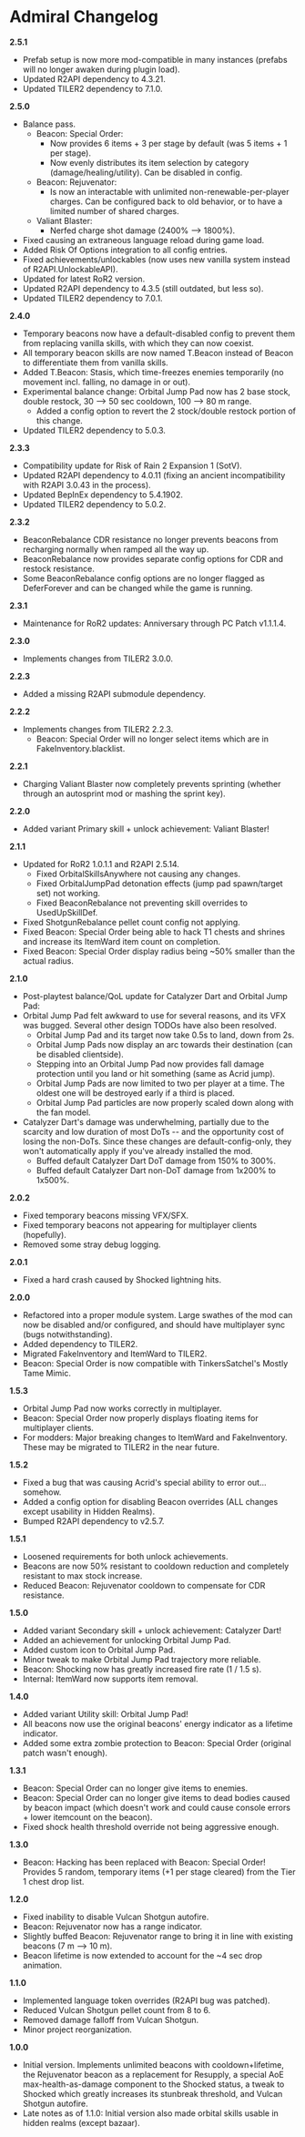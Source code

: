 ﻿# Admiral Changelog

**2.5.1**

- Prefab setup is now more mod-compatible in many instances (prefabs will no longer awaken during plugin load).
- Updated R2API dependency to 4.3.21.
- Updated TILER2 dependency to 7.1.0.

**2.5.0**

- Balance pass.
	- Beacon: Special Order:
		- Now provides 6 items + 3 per stage by default (was 5 items + 1 per stage).
		- Now evenly distributes its item selection by category (damage/healing/utility). Can be disabled in config.
	- Beacon: Rejuvenator:
		- Is now an interactable with unlimited non-renewable-per-player charges. Can be configured back to old behavior, or to have a limited number of shared charges.
	- Valiant Blaster:
		- Nerfed charge shot damage (2400% --> 1800%).
- Fixed causing an extraneous language reload during game load.
- Added Risk Of Options integration to all config entries.
- Fixed achievements/unlockables (now uses new vanilla system instead of R2API.UnlockableAPI).
- Updated for latest RoR2 version.
- Updated R2API dependency to 4.3.5 (still outdated, but less so).
- Updated TILER2 dependency to 7.0.1.

**2.4.0**

- Temporary beacons now have a default-disabled config to prevent them from replacing vanilla skills, with which they can now coexist.
- All temporary beacon skills are now named T.Beacon instead of Beacon to differentiate them from vanilla skills.
- Added T.Beacon: Stasis, which time-freezes enemies temporarily (no movement incl. falling, no damage in or out).
- Experimental balance change: Orbital Jump Pad now has 2 base stock, double restock, 30 --> 50 sec cooldown, 100 --> 80 m range.
	- Added a config option to revert the 2 stock/double restock portion of this change.
- Updated TILER2 dependency to 5.0.3.

**2.3.3**

- Compatibility update for Risk of Rain 2 Expansion 1 (SotV).
- Updated R2API dependency to 4.0.11 (fixing an ancient incompatibility with R2API 3.0.43 in the process).
- Updated BepInEx dependency to 5.4.1902.
- Updated TILER2 dependency to 5.0.2.

**2.3.2**

- BeaconRebalance CDR resistance no longer prevents beacons from recharging normally when ramped all the way up.
- BeaconRebalance now provides separate config options for CDR and restock resistance.
- Some BeaconRebalance config options are no longer flagged as DeferForever and can be changed while the game is running.

**2.3.1**

- Maintenance for RoR2 updates: Anniversary through PC Patch v1.1.1.4.

**2.3.0**

- Implements changes from TILER2 3.0.0.

**2.2.3**

- Added a missing R2API submodule dependency.

**2.2.2**

- Implements changes from TILER2 2.2.3.
	- Beacon: Special Order will no longer select items which are in FakeInventory.blacklist.

**2.2.1**

- Charging Valiant Blaster now completely prevents sprinting (whether through an autosprint mod or mashing the sprint key).

**2.2.0**

- Added variant Primary skill + unlock achievement: Valiant Blaster!

**2.1.1**

- Updated for RoR2 1.0.1.1 and R2API 2.5.14.
	- Fixed OrbitalSkillsAnywhere not causing any changes.
	- Fixed OrbitalJumpPad detonation effects (jump pad spawn/target set) not working.
	- Fixed BeaconRebalance not preventing skill overrides to UsedUpSkillDef.
- Fixed ShotgunRebalance pellet count config not applying.
- Fixed Beacon: Special Order being able to hack T1 chests and shrines and increase its ItemWard item count on completion.
- Fixed Beacon: Special Order display radius being ~50% smaller than the actual radius.

**2.1.0**

- Post-playtest balance/QoL update for Catalyzer Dart and Orbital Jump Pad:
- Orbital Jump Pad felt awkward to use for several reasons, and its VFX was bugged. Several other design TODOs have also been resolved.
	- Orbital Jump Pad and its target now take 0.5s to land, down from 2s.
	- Orbital Jump Pads now display an arc towards their destination (can be disabled clientside).
	- Stepping into an Orbital Jump Pad now provides fall damage protection until you land or hit something (same as Acrid jump).
	- Orbital Jump Pads are now limited to two per player at a time. The oldest one will be destroyed early if a third is placed.
	- Orbital Jump Pad particles are now properly scaled down along with the fan model.
- Catalyzer Dart's damage was underwhelming, partially due to the scarcity and low duration of most DoTs -- and the opportunity cost of losing the non-DoTs. Since these changes are default-config-only, they won't automatically apply if you've already installed the mod.
	- Buffed default Catalyzer Dart DoT damage from 150% to 300%.
	- Buffed default Catalyzer Dart non-DoT damage from 1x200% to 1x500%.

**2.0.2**

- Fixed temporary beacons missing VFX/SFX.
- Fixed temporary beacons not appearing for multiplayer clients (hopefully).
- Removed some stray debug logging.

**2.0.1**

- Fixed a hard crash caused by Shocked lightning hits.

**2.0.0**

- Refactored into a proper module system. Large swathes of the mod can now be disabled and/or configured, and should have multiplayer sync (bugs notwithstanding).
- Added dependency to TILER2.
- Migrated FakeInventory and ItemWard to TILER2.
- Beacon: Special Order is now compatible with TinkersSatchel's Mostly Tame Mimic.

**1.5.3**

- Orbital Jump Pad now works correctly in multiplayer.
- Beacon: Special Order now properly displays floating items for multiplayer clients.
- For modders: Major breaking changes to ItemWard and FakeInventory. These may be migrated to TILER2 in the near future.

**1.5.2**

- Fixed a bug that was causing Acrid's special ability to error out... somehow.
- Added a config option for disabling Beacon overrides (ALL changes except usability in Hidden Realms).
- Bumped R2API dependency to v2.5.7.

**1.5.1**

- Loosened requirements for both unlock achievements.
- Beacons are now 50% resistant to cooldown reduction and completely resistant to max stock increase.
- Reduced Beacon: Rejuvenator cooldown to compensate for CDR resistance.

**1.5.0**

- Added variant Secondary skill + unlock achievement: Catalyzer Dart!
- Added an achievement for unlocking Orbital Jump Pad.
- Added custom icon to Orbital Jump Pad.
- Minor tweak to make Orbital Jump Pad trajectory more reliable.
- Beacon: Shocking now has greatly increased fire rate (1 / 1.5 s).
- Internal: ItemWard now supports item removal.

**1.4.0**

- Added variant Utility skill: Orbital Jump Pad!
- All beacons now use the original beacons' energy indicator as a lifetime indicator.
- Added some extra zombie protection to Beacon: Special Order (original patch wasn't enough).

**1.3.1**

- Beacon: Special Order can no longer give items to enemies.
- Beacon: Special Order can no longer give items to dead bodies caused by beacon impact (which doesn't work and could cause console errors + lower itemcount on the beacon).
- Fixed shock health threshold override not being aggressive enough.

**1.3.0**

- Beacon: Hacking has been replaced with Beacon: Special Order! Provides 5 random, temporary items (+1 per stage cleared) from the Tier 1 chest drop list.

**1.2.0**

- Fixed inability to disable Vulcan Shotgun autofire.
- Beacon: Rejuvenator now has a range indicator.
- Slightly buffed Beacon: Rejuvenator range to bring it in line with existing beacons (7 m --> 10 m).
- Beacon lifetime is now extended to account for the ~4 sec drop animation.

**1.1.0**

- Implemented language token overrides (R2API bug was patched).
- Reduced Vulcan Shotgun pellet count from 8 to 6.
- Removed damage falloff from Vulcan Shotgun.
- Minor project reorganization.

**1.0.0**

- Initial version. Implements unlimited beacons with cooldown+lifetime, the Rejuvenator beacon as a replacement for Resupply, a special AoE max-health-as-damage component to the Shocked status, a tweak to Shocked which greatly increases its stunbreak threshold, and Vulcan Shotgun autofire.
- Late notes as of 1.1.0: Initial version also made orbital skills usable in hidden realms (except bazaar).